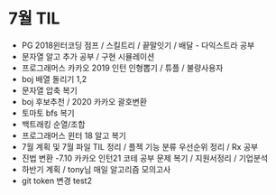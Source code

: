 # 7월 TIL
 - PG 2018윈터코딩 점프 / 스킬트리 / 끝말잇기 / 배달 - 다익스트라 공부
 - 문자열 알고 추가 공부 / 구현 시뮬레이션
- 프로그래머스 카카오 2019 인턴 인형뽑기 / 튜플 / 불량사용자
- boj 배열 돌리기 1,2
- 문자열 압축 복기
- boj 후보추천 / 2020 카카오 괄호변환
- 토마토 bfs 복기
- 백트래킹 순열/조합
- 프로그래머스 윈터 18 알고 복기
- 7월 계획 및 7월 파일 TIL 정리 / 플젝 기능 분류 우선순위 정리 / Rx 공부
- 진법 변환
-7.10  카카오 인턴21 코테 공부 문제 복기 / 지원서정리 / 기업분석
- 하반기 계획 / tony님 매일 알고리즘 모의고사
- git token 변경 test2

